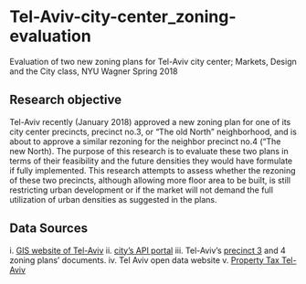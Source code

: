 # Tel-Aviv-city-center_zoning-evaluation
Evaluation of two new zoning plans for Tel-Aviv city center; Markets, Design and the City class, NYU Wagner Spring 2018

## Research objective
Tel-Aviv recently (January 2018) approved a new zoning plan for one of its city center precincts, precinct no.3, or “The old North” neighborhood, and is about to approve a similar rezoning for the neighbor precinct no.4 (“The new North). The purpose of this research is to evaluate these two plans in terms of their feasibility and the future densities they would have formulate if fully implemented. This research attempts to assess whether the rezoning of these two precincts, although allowing more floor area to be built, is still restricting urban development or if the market will not demand the full utilization of urban densities as suggested in the plans. 

## Data Sources
i.	[GIS website of Tel-Aviv](https://gisn.tel-aviv.gov.il/iview2js/index.aspx) 
ii.	[city’s API portal](https://apiportal.tel-aviv.gov.il/) 
iii. Tel-Aviv’s [precinct 3](http://mavat.moin.gov.il/MavatPS/Forms/SV4.aspx?tid=4&et=1&PL_ID=ppnCWTcsST9sCXNyHNoQFA4YXrcCUxceDk4O1Xa3nvDP/AwBOUtlpTtKqS6qvAeW1S7GYroEozyrrsmyUB8ulP1psIdjSx3vlcIC1JdQyKE=) and 4 zoning plans’ documents. 
iv.	Tel Aviv open data website 
v.	[Property Tax Tel-Aviv](https://www.tel-aviv.gov.il/Residents/Arnona/Documents/%D7%97%D7%95%D7%91%D7%A8%D7%AA%20%D7%A6%D7%95%20%D7%94%D7%90%D7%A8%D7%A0%D7%95%D7%A0%D7%94%20%D7%9C%D7%A9%D7%A0%D7%AA%202018.pdf) 
